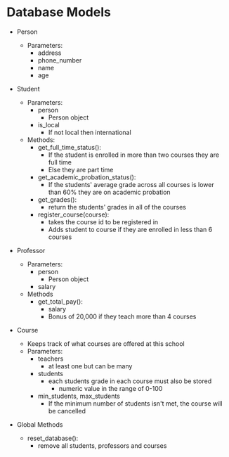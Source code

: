 # Database Models
- Person
  - Parameters:
    - address
    - phone_number
    - name
    - age
- Student
  - Parameters:
    - person
      - Person object
    - is_local
      - If not local then international
  - Methods:
    - get_full_time_status():
      - If the student is enrolled in more than two courses they are full time
      - Else they are part time
    - get_academic_probation_status():
      - If the students' average grade across all courses is lower than 60% they are on academic probation
    - get_grades():
      - return the students' grades in all of the courses
    - register_course(course):
      - takes the course id to be registered in
      - Adds student to course if they are enrolled in less than 6 courses
  
- Professor
  - Parameters:
    - person
      - Person object
    - salary
  - Methods
    - get_total_pay():
      - salary
      - Bonus of 20,000 if they teach more than 4 courses
- Course
  - Keeps track of what courses are offered at this school
  - Parameters:
    - teachers
      - at least one but can be many
    - students
      - each students grade in each course must also be stored
        - numeric value in the range of 0-100
    - min_students, max_students
      - If the minimum number of students isn't met, the course will be cancelled
- Global Methods
  - reset_database():
    - remove all students, professors and courses